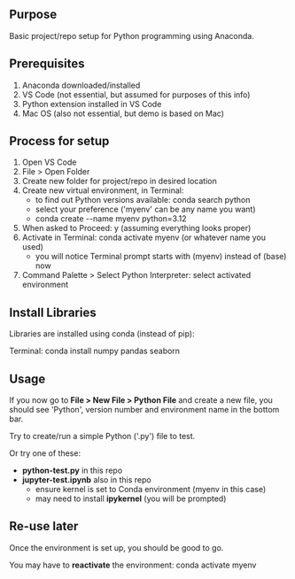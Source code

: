 ## Purpose

Basic project/repo setup for Python programming using Anaconda.

## Prerequisites

1. Anaconda downloaded/installed
2. VS Code (not essential, but assumed for purposes of this info)
3. Python extension installed in VS Code
3. Mac OS (also not essential, but demo is based on Mac)

## Process for setup

1. Open VS Code
2. File > Open Folder
3. Create new folder for project/repo in desired location
4. Create new virtual environment, in Terminal:
    * to find out Python versions available: conda search python
    * select your preference ('myenv' can be any name you want)
    * conda create --name myenv python=3.12
5. When asked to Proceed: y (assuming everything looks proper)
6. Activate in Terminal: conda activate myenv (or whatever name you used)
    * you will notice Terminal prompt starts with (myenv) instead of (base) now
7. Command Palette > Select Python Interpreter: select activated environment

## Install Libraries

Libraries are installed using conda (instead of pip):

Terminal: conda install numpy pandas seaborn

## Usage

If you now go to **File > New File > Python File** and create a new file, you should see 'Python', version number and environment name in the bottom bar.

Try to create/run a simple Python ('.py') file to test.

Or try one of these:

* **python-test.py** in this repo
* **jupyter-test.ipynb** also in this repo
    * ensure kernel is set to Conda environment (myenv in this case)
    * may need to install **ipykernel** (you will be prompted)

## Re-use later

Once the environment is set up, you should be good to go.

You may have to **reactivate** the environment: conda activate myenv